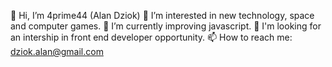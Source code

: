 👋 Hi, I’m 4prime44 (Alan Dziok) 
👀 I’m interested in new technology, space and computer games.
🌱 I’m currently improving javascript.
💞️ I'm looking for an intership in front end developer opportunity.
📫 How to reach me: dziok.alan@gmail.com

